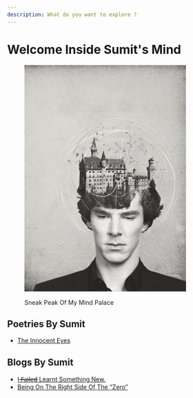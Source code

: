 ```yaml
---
description: What do you want to explore ?
---
```


# Welcome Inside Sumit's Mind

<figure><img src=".gitbook/assets/42be11b56059d244f573bac445e722aa.jpg" alt="" width="375"><figcaption><p>Sneak Peak Of My Mind Palace <br></p></figcaption></figure>

## Poetries By Sumit

* [The Innocent Eyes](poetry/the-innocent-eyes.md)



## Blogs By Sumit

* [I ̶F̶̶a̶̶i̶̶l̶̶e̶̶d̶ Learnt Something New.](thoughts/i-f-a-i-l-e-d-learnt-something-new..md)
* [Being On The Right Side Of The “Zero”](thoughts/being-on-the-right-side-of-the-zero.md)
